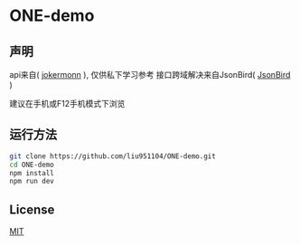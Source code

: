 # ONE-demo

## 声明
api来自( [jokermonn](https://github.com/jokermonn/-Api/blob/master/ONEv3.5.0~.md) ), 仅供私下学习参考
接口跨域解决来自JsonBird( [JsonBird](https://bird.ioliu.cn/) )

建议在手机或F12手机模式下浏览

## 运行方法

``` bash
git clone https://github.com/liu951104/ONE-demo.git
cd ONE-demo
npm install
npm run dev

```

## License

[MIT](https://opensource.org/licenses/MIT)
